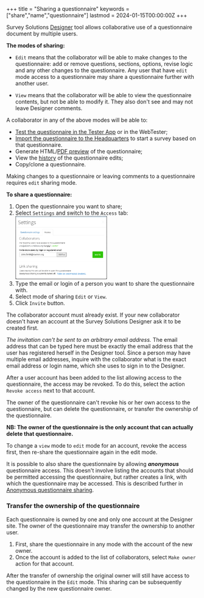 ﻿+++
title = "Sharing a questionnaire"
keywords = ["share","name","questionnaire"]
lastmod = 2024-01-15T00:00:00Z
+++

Survey Solutions [Designer](/questionnaire-designer/) tool allows collaborative
use of a questionnaire document by multiple users.

**The modes of sharing:**

- `Edit` means that the collaborator will be able to make changes to the
      questionnaire: add or remove questions, sections, options, revise logic and
      any other changes to the questionnaire. Any user that have `edit` mode
      access to a questionnaire may share a questionnaire further with another user.

- `View` means that the collaborator will be able to view the questionnaire
      contents, but not be able to modify it. They also don't see and may not
      leave Designer comments.

A collaborator in any of the above modes will be able to:

- [Test the questionnaire in the Tester App](/questionnaire-designer/testing/testing-your-questionnaires-using-the-tester-application/) or in the WebTester;
- [Import the questionnaire to the Headquarters](/headquarters/svymanage/import-the-questionnaire/) to start a survey based on that questionnaire.
- Generate HTML/[PDF preview](/questionnaire-designer/interface/pdf-export-/) of the questionnaire;
- View the [history](/questionnaire-designer/interface/recent-changes-to-the-questionnaire/) of the questionnaire edits;
- Copy/clone a questionnaire.

Making changes to a questionnaire or leaving comments to a questionnaire
requires `edit` sharing mode.

**To share a questionnaire:**

1. Open the questionnaire you want to share;
2. Select `Settings` and switch to the `Access` tab:<BR>
       <A href="images/settings-access.png">
         <IMG src="images/settings-access.png" width="50%">
       </A>
3. Type the email or login of a person you want to share the questionnaire with.
4. Select mode of sharing `Edit` or `View`.
5. Click `Invite` button.

The collaborator account must already exist. If your new collaborator doesn't
have an account at the Survey Solutions Designer ask it to be created first.

*The invitation can't be sent to an arbitrary email address.* The email address
that can be typed here must be exactly the email address that the user has
registered herself in the Designer tool. Since a person may have multiple email
addresses, inquire with the collaborator what is the exact email address or
login name, which she uses to sign in to the Designer.

After a user account has been added to the list allowing access to the
questionnaire, the access may be revoked. To do this, select the action
`Revoke access` next to that account.

The owner of the questionnaire can't revoke his or her own access to the
questionnaire, but can delete the questionnaire, or transfer the ownership
of the questionnaire.

**NB: The owner of the questionnaire is the only account that can actually
delete that questionnaire.**

To change a `view` mode to `edit` mode for an account, revoke the access first,
then re-share the questionnaire again in the edit mode.

It is possible to also share the questionnaire by allowing ***anonymous***
questionnaire access. This doesn't involve listing the accounts that should be
permitted accessing the questionnaire, but rather creates a link, with which
the questionnaire may be accessed. This is described further in [Anonymous
questionnaire sharing](/questionnaire-designer/interface/anonymous-sharing/).

### Transfer the ownership of the questionnaire
Each questionnaire is owned by one and only one account at the Designer site.
The owner of the questionnaire may transfer the ownership to another user.

1. First, share the questionnaire in any mode with the account of the new owner.
2. Once the account is added to the list of collaborators, select `Make owner`
      action for that account.

After the transfer of ownership the original owner will still have access to
the questionnaire in the `Edit` mode. This sharing can be subsequently
changed by the new questionnaire owner.

